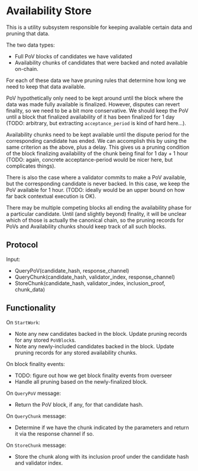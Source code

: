 # Availability Store

This is a utility subsystem responsible for keeping available certain data and pruning that data.

The two data types:
  - Full PoV blocks of candidates we have validated
  - Availability chunks of candidates that were backed and noted available on-chain.

For each of these data we have pruning rules that determine how long we need to keep that data available.

PoV hypothetically only need to be kept around until the block where the data was made fully available is finalized. However, disputes can revert finality, so we need to be a bit more conservative. We should keep the PoV until a block that finalized availability of it has been finalized for 1 day (TODO: arbitrary, but extracting `acceptance_period` is kind of hard here...).

Availability chunks need to be kept available until the dispute period for the corresponding candidate has ended. We can accomplish this by using the same criterion as the above, plus a delay. This gives us a pruning condition of the block finalizing availability of the chunk being final for 1 day + 1 hour (TODO: again, concrete acceptance-period would be nicer here, but complicates things).

There is also the case where a validator commits to make a PoV available, but the corresponding candidate is never backed. In this case, we keep the PoV available for 1 hour. (TODO: ideally would be an upper bound on how far back contextual execution is OK).

There may be multiple competing blocks all ending the availability phase for a particular candidate. Until (and slightly beyond) finality, it will be unclear which of those is actually the canonical chain, so the pruning records for PoVs and Availability chunks should keep track of all such blocks.

## Protocol

Input:
  - QueryPoV(candidate_hash, response_channel)
  - QueryChunk(candidate_hash, validator_index, response_channel)
  - StoreChunk(candidate_hash, validator_index, inclusion_proof, chunk_data)

## Functionality

On `StartWork`:
  - Note any new candidates backed in the block. Update pruning records for any stored `PoVBlock`s.
  - Note any newly-included candidates backed in the block. Update pruning records for any stored availability chunks.

On block finality events:
  - TODO: figure out how we get block finality events from overseer
  - Handle all pruning based on the newly-finalized block.

On `QueryPoV` message:
  - Return the PoV block, if any, for that candidate hash.

On `QueryChunk` message:
  - Determine if we have the chunk indicated by the parameters and return it via the response channel if so.

On `StoreChunk` message:
  - Store the chunk along with its inclusion proof under the candidate hash and validator index.
